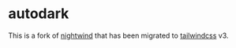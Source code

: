 # autodark

This is a fork of [nightwind] that has been migrated to [tailwindcss] v3.

[nightwind]: https://nightwindcss.com/
[tailwindcss]: https://tailwindcss.com/
